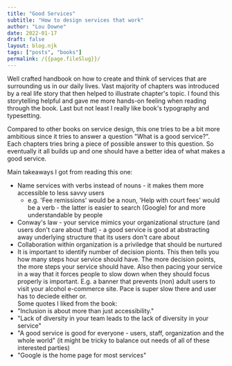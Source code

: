```yaml
---
title: "Good Services"
subtitle: "How to design services that work"
author: "Lou Downe"
date: 2022-01-17
draft: false
layout: blog.njk
tags: ["posts", "books"]
permalink: /{{page.fileSlug}}/
---
```


Well crafted handbook on how to create and think of services that are surrounding us in our daily lives. Vast majority of chapters was introduced by a real life story that then helped to illustrate chapter's topic. I found this storytelling helpful and gave me more hands-on feeling when reading through the book. Last but not least I really like book's typography and typesetting.

Compared to other books on service design, this one tries to be a bit more ambitious since it tries to answer a question "What is a good service?". Each chapters tries bring a piece of possible answer to this question. So eventually it all builds up and one should have a better idea of what makes a good service.

Main takeaways I got from reading this one:

- Name services with verbs instead of nouns - it makes them more accessible to less savvy users
  - e.g. 'Fee remissions' would be a noun, 'Help with court fees' would be a verb - the latter is easier to search (Google) for and more understandable by people
- Conway's law - your service mimics your organizational structure (and users don't care about that) - a good service is good at abstracting away underlying structure that its users don't care about
- Collaboration within organization is a priviledge that should be nurtured
- It is important to identify number of decision pionts. This then tells you how many steps hour service should have. The more decision points, the more steps your service should have. Also then pacing your service in a way that it forces people to slow down when they should focus properly is important. E.g. a banner that prevents (non) adult users to visit your alcohol e-commerce site. Pace is super slow there and user has to deciede either or.  
  Some quotes I liked from the book:
- "Inclusion is about more than just accessibility."
- "Lack of diversity in your team leads to the lack of diversity in your service"
- "A good service is good for everyone - users, staff, organization and the whole world" (it might be tricky to balance out needs of all of these interested parties)
- "Google is the home page for most services"
